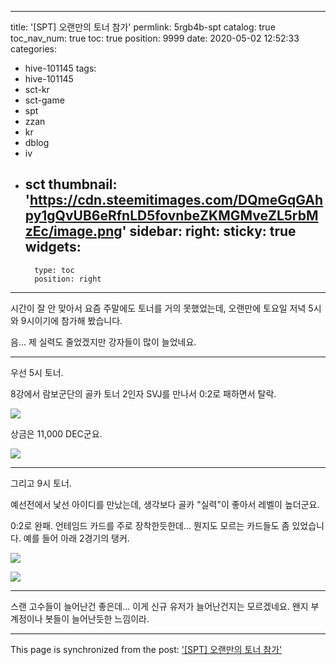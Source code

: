 
---
title: '[SPT] 오랜만의 토너 참가'
permlink: 5rgb4b-spt
catalog: true
toc_nav_num: true
toc: true
position: 9999
date: 2020-05-02 12:52:33
categories:
- hive-101145
tags:
- hive-101145
- sct-kr
- sct-game
- spt
- zzan
- kr
- dblog
- iv
- sct
thumbnail: 'https://cdn.steemitimages.com/DQmeGqGAhpy1gQvUB6eRfnLD5fovnbeZKMGMveZL5rbMzEc/image.png'
sidebar:
    right:
        sticky: true
widgets:
    -
        type: toc
        position: right
---


시간이 잘 안 맞아서 요즘 주말에도 토너를 거의 못했었는데, 오랜만에 토요일 저녁 5시와 9시이기에 참가해 봤습니다.

음... 제 실력도 줄었겠지만 강자들이 많이 늘었네요.

---

우선 5시 토너. 

8강에서 람보군단의 골카 토너 2인자 SVJ를 만나서 0:2로 패하면서 탈락. 

![](https://cdn.steemitimages.com/DQmeGqGAhpy1gQvUB6eRfnLD5fovnbeZKMGMveZL5rbMzEc/image.png)
<br>

상금은 11,000 DEC군요.

![](https://cdn.steemitimages.com/DQmYHrvbU3cGRkGwH1vCXHiCkDim3PLrHhKKhQFXTG8xVDF/image.png)
<br>

---

그리고 9시 토너.

예선전에서 낯선 아이디를 만났는데, 생각보다 골카 "실력"이 좋아서 레벨이 높더군요.

0:2로 완패. 언테임드 카드를 주로 장착한듯한데... 뭔지도 모르는 카드들도 좀 있었습니다. 예를 들어 아래 2경기의 탱커. 

![](https://cdn.steemitimages.com/DQmXsRyjRD5GJb5CUUeVyXNukv6eGgzCHtz5offssQ4MpWQ/image.png)
<br>

![](https://cdn.steemitimages.com/DQmdAmun45YfGG2wdShYFoyniP2DgkGADYULanaxmMBiXYK/image.png)
<br>

---

스랜 고수들이 늘어난건 좋은데... 이게 신규 유저가 늘어난건지는 모르겠네요. 왠지 부계정이나 봇들이 늘어난듯한 느낌이라.

- - -

This page is synchronized from the post: ['[SPT] 오랜만의 토너 참가'](https://steemit.com/@glory7/5rgb4b-spt)
